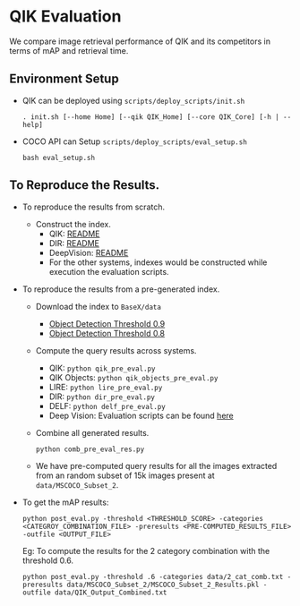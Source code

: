 # QIK Evaluation
We compare image retrieval performance of QIK and its competitors in terms of mAP and retrieval time.

## Environment Setup
* QIK can be deployed using `scripts/deploy_scripts/init.sh`

    `. init.sh [--home Home] [--qik QIK_Home] [--core QIK_Core] [-h | --help]`

* COCO API can Setup `scripts/deploy_scripts/eval_setup.sh`
    
    `bash eval_setup.sh`
    
## To Reproduce the Results.
* To reproduce the results from scratch.
    * Construct the index.
        * QIK: [README](../README.md)
        * DIR: [README](../ML_Models/DeepImageRetrieval/README.md)
        * DeepVision: [README](../ML_Models/DeepVision/README.md)
        * For the other systems, indexes would be constructed while execution the evaluation scripts.
    
* To reproduce the results from a pre-generated index.
    * Download the index to `BaseX/data`
        * [Object Detection Threshold 0.9](https://mailmissouri-my.sharepoint.com/:u:/g/personal/az2z7_mail_umkc_edu/ER_2hDjEm-hPgFo6WnwmUCcBqd-UlvgLGlzrqYtrp8dRyA?e=eBYFWl)
        * [Object Detection Threshold 0.8](https://mailmissouri-my.sharepoint.com/:u:/g/personal/az2z7_mail_umkc_edu/EZedBIRgYntGpc9h_hsFezcBups95AkJgeR2TwyoFxW8tA?e=D2VDB6)
    * Compute the query results across systems.
        * QIK: `python qik_pre_eval.py`
        * QIK Objects: `python qik_objects_pre_eval.py`
        * LIRE: `python lire_pre_eval.py`
        * DIR: `python dir_pre_eval.py`
        * DELF: `python delf_pre_eval.py`
        * Deep Vision: Evaluation scripts can be found [here](../ML_Models/DeepVision/README.md)
    * Combine all generated results.
        
        `python comb_pre_eval_res.py` 
        
    * We have pre-computed query results for all the images extracted from an random subset of 15k images present at `data/MSCOCO_Subset_2`.

* To get the mAP results:
    ```
    python post_eval.py -threshold <THRESHOLD_SCORE> -categories <CATEGROY_COMBINATION_FILE> -preresults <PRE-COMPUTED_RESULTS_FILE> -outfile <OUTPUT_FILE>
    ```

    Eg: To compute the results for the 2 category combination with the threshold 0.6.
    ```
    python post_eval.py -threshold .6 -categories data/2_cat_comb.txt -preresults data/MSCOCO_Subset_2/MSCOCO_Subset_2_Results.pkl -outfile data/QIK_Output_Combined.txt
    ```

